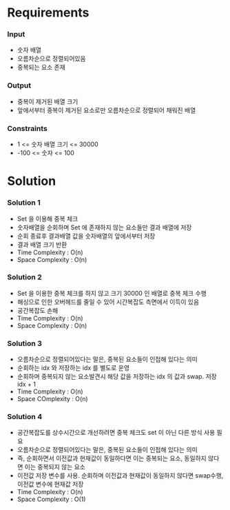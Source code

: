 # Requirements
### Input
* 숫자 배열
* 오름차순으로 정렬되어있음
* 중복되는 요소 존재

### Output
* 중복이 제거된 배열 크기
* 앞에서부터 중복이 제거된 요소로만 오름차순으로 정렬되어 채워진 배열

### Constraints
* 1 <= 숫자 배열 크기 <= 30000
* -100 <= 숫자 <= 100


# Solution
### Solution 1
* Set 을 이용해 중복 체크
* 숫자배열을 순회하며 Set 에 존재하지 않는 요소들만 결과 배열에 저장
* 순회 종료후 결과배열 값을 숫자배열의 앞에서부터 저장
* 결과 배열 크기 반환
* Time Complexity : O(n)
* Space Complexity : O(n)

### Solution 2
* Set 을 이용한 중복 체크를 하지 않고 크기 30000 인 배열로 중복 체크 수행
* 해싱으로 인한 오버헤드를 줄일 수 있어 시간복잡도 측면에서 이득이 있음
* 공간복잡도 손해
* Time Complexity : O(n)
* Space Complexity : O(n)

### Solution 3
* 오름차순으로 정렬되어있다는 말은, 중복된 요소들이 인접해 있다는 의미
* 순회하는 idx 와 저장하는 idx 를 별도로 운영
* 순회하며 중복되지 않는 요소발견시 해당 값을 저장하는 idx 의 값과 swap. 저장 idx + 1
* Time Complexity : O(n)
* Space COmplexity : O(n)

### Solution 4
* 공간복잡도를 상수시간으로 개선하려면 중복 체크도 set 이 아닌 다른 방식 사용 필요
* 오름차순으로 정렬되어있다는 말은, 중복된 요소들이 인접해 있다는 의미
* 즉, 순회하면서 이전값과 현재값이 동일하다면 이는 중복되는 요소, 동일하지 않다면 이는 중복되지 않는 요소
* 이전값 저장 변수를 사용. 순회하며 이전값과 현재값이 동일하지 않다면 swap수행, 이전값 변수에 현재값 저장
* Time Complexity : O(n)
* Space Complexity : O(1)
